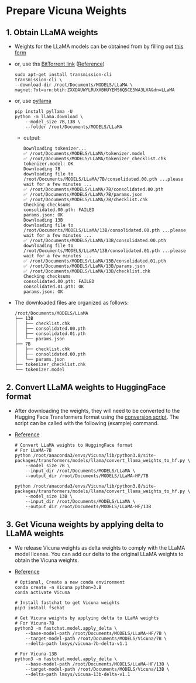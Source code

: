 
# Prepare Vicuna Weights

## 1. Obtain LLaMA weights

- Weights for the LLaMA models can be obtained from by filling out [this form](https://docs.google.com/forms/d/e/1FAIpQLSfqNECQnMkycAp2jP4Z9TFX0cGR4uf7b_fBxjY_OjhJILlKGA/viewform?usp=send_form)

- or, use ths [BitTorrent link](magnet:?xt=urn:btih:ZXXDAUWYLRUXXBHUYEMS6Q5CE5WA3LVA&dn=LLaMA) ([Reference](https://github.com/facebookresearch/llama/pull/73/files))

    ```shell
    sudo apt-get install transmission-cli
    transmission-cli \
    --download-dir /root/Documents/MODELS/LLaMA \
    magnet:?xt=urn:btih:ZXXDAUWYLRUXXBHUYEMS6Q5CE5WA3LVA&dn=LLaMA
    ```

- or, use [pyllama](https://github.com/juncongmoo/pyllama)

    ```shell
    pip install pyllama -U
    python -m llama.download \
        --model_size 7B,13B \
        --folder /root/Documents/MODELS/LLaMA
    ```

    - output:

        ```shell
        Downloading tokenizer...
        ✅ /root/Documents/MODELS/LLaMA/tokenizer.model
        ✅ /root/Documents/MODELS/LLaMA/tokenizer_checklist.chk
        tokenizer.model: OK
        Downloading 7B
        downloading file to /root/Documents/MODELS/LLaMA/7B/consolidated.00.pth ...please wait for a few minutes ...
        ✅ /root/Documents/MODELS/LLaMA/7B/consolidated.00.pth
        ✅ /root/Documents/MODELS/LLaMA/7B/params.json
        ✅ /root/Documents/MODELS/LLaMA/7B/checklist.chk
        Checking checksums
        consolidated.00.pth: FAILED
        params.json: OK
        Downloading 13B
        downloading file to /root/Documents/MODELS/LLaMA/13B/consolidated.00.pth ...please wait for a few minutes ...
        ✅ /root/Documents/MODELS/LLaMA/13B/consolidated.00.pth
        downloading file to /root/Documents/MODELS/LLaMA/13B/consolidated.01.pth ...please wait for a few minutes ...
        ✅ /root/Documents/MODELS/LLaMA/13B/consolidated.01.pth
        ✅ /root/Documents/MODELS/LLaMA/13B/params.json
        ✅ /root/Documents/MODELS/LLaMA/13B/checklist.chk
        Checking checksums
        consolidated.00.pth: FAILED
        consolidated.01.pth: OK
        params.json: OK
        ```

- The downloaded files are organized as follows:

    ```shell
    /root/Documents/MODELS/LLaMA
    ├── 13B
    │   ├── checklist.chk
    │   ├── consolidated.00.pth
    │   ├── consolidated.01.pth
    │   └── params.json
    ├── 7B
    │   ├── checklist.chk
    │   ├── consolidated.00.pth
    │   └── params.json
    ├── tokenizer_checklist.chk
    └── tokenizer.model
    ```

## 2. Convert LLaMA weights to HuggingFace format

- After downloading the weights, they will need to be converted to the Hugging Face Transformers format using the [conversion script](https://github.com/huggingface/transformers/blob/main/src/transformers/models/llama/convert_llama_weights_to_hf.py). The script can be called with the following (example) command.

- [Reference](https://github.com/lm-sys/FastChat)

    ```shell
    # Convert LLaMA weights to HuggingFace format
    # For LLaMA-7B
    python /root/anaconda3/envs/Vicuna/lib/python3.8/site-packages/transformers/models/llama/convert_llama_weights_to_hf.py \
        --model_size 7B \
        --input_dir /root/Documents/MODELS/LLaMA \
        --output_dir /root/Documents/MODELS/LLaMA-HF/7B

    python /root/anaconda3/envs/Vicuna/lib/python3.8/site-packages/transformers/models/llama/convert_llama_weights_to_hf.py \
        --model_size 13B \
        --input_dir /root/Documents/MODELS/LLaMA \
        --output_dir /root/Documents/MODELS/LLaMA-HF/13B
    ```

## 3. Get Vicuna weights by applying delta to LLaMA weights

- We release Vicuna weights as delta weights to comply with the LLaMA model license. You can add our delta to the original LLaMA weights to obtain the Vicuna weights. 

- [Reference](https://github.com/lm-sys/FastChat#vicuna-weights)

    ```shell
    # Optional, Create a new conda environment
    conda create -n Vicuna python=3.8
    conda activate Vicuna

    # Install fastchat to get Vicuna weights
    pip3 install fschat

    # Get Vicuna weights by applying delta to LLaMA weights
    # For Vicuna-7B
    python3 -m fastchat.model.apply_delta \
        --base-model-path /root/Documents/MODELS/LLaMA-HF/7B \
        --target-model-path /root/Documents/MODELS/Vicuna/7B \
        --delta-path lmsys/vicuna-7b-delta-v1.1

    # For Vicuna-13B
    python3 -m fastchat.model.apply_delta \
        --base-model-path /root/Documents/MODELS/LLaMA-HF/13B \
        --target-model-path /root/Documents/MODELS/Vicuna/13B \
        --delta-path lmsys/vicuna-13b-delta-v1.1
    ```